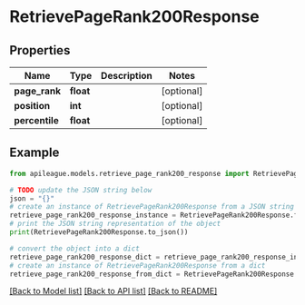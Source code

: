 # RetrievePageRank200Response


## Properties

Name | Type | Description | Notes
------------ | ------------- | ------------- | -------------
**page_rank** | **float** |  | [optional] 
**position** | **int** |  | [optional] 
**percentile** | **float** |  | [optional] 

## Example

```python
from apileague.models.retrieve_page_rank200_response import RetrievePageRank200Response

# TODO update the JSON string below
json = "{}"
# create an instance of RetrievePageRank200Response from a JSON string
retrieve_page_rank200_response_instance = RetrievePageRank200Response.from_json(json)
# print the JSON string representation of the object
print(RetrievePageRank200Response.to_json())

# convert the object into a dict
retrieve_page_rank200_response_dict = retrieve_page_rank200_response_instance.to_dict()
# create an instance of RetrievePageRank200Response from a dict
retrieve_page_rank200_response_from_dict = RetrievePageRank200Response.from_dict(retrieve_page_rank200_response_dict)
```
[[Back to Model list]](../README.md#documentation-for-models) [[Back to API list]](../README.md#documentation-for-api-endpoints) [[Back to README]](../README.md)



